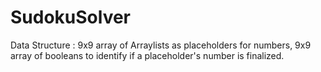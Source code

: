 # SudokuSolver

Data Structure :
  9x9 array of Arraylists as placeholders for numbers,
  9x9 array of booleans to identify if a placeholder's number is finalized.
